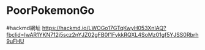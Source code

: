 # PoorPokemonGo



#hackmd網址
https://hackmd.io/LWOGo17GTqKwyH053XnlAQ?fbclid=IwAR1YKN712j5scz2nYJZ02gFB0f1FykkRQXL4SoMz01gf5YJSS0Rbrh9uFHU

